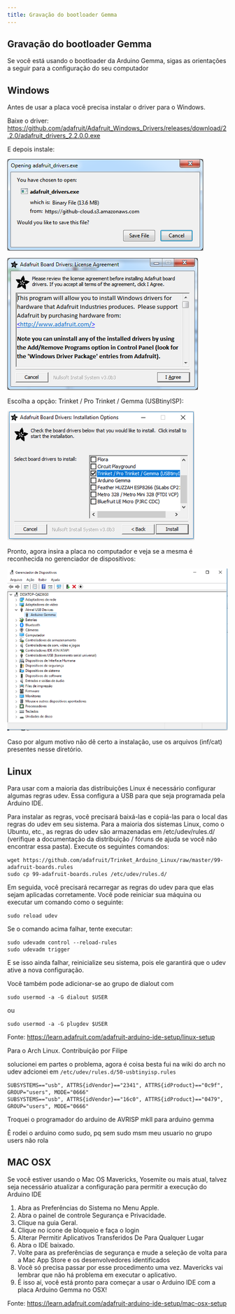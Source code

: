 ```yaml
---
title: Gravação do bootloader Gemma
---
```


## Gravação do bootloader Gemma


Se você está usando o bootloader da Arduino Gemma, sigas as orientações a seguir para a configuração do seu computador


## Windows

Antes de usar a placa você precisa instalar o driver para o Windows.

Baixe o driver: https://github.com/adafruit/Adafruit_Windows_Drivers/releases/download/2.2.0/adafruit_drivers_2.2.0.0.exe

E depois instale:

![](./driver1.png)


![](./driver2.png)

Escolha a opção: Trinket / Pro Trinket / Gemma (USBtinyISP):

![](./driver3.png)

Pronto, agora insira a placa no computador e veja se a mesma é reconhecida no gerenciador de dispositivos:

![](./driver4.png)


Caso por algum motivo não dê certo a instalação, use os arquivos (inf/cat) presentes nesse diretório.


## Linux

Para usar com a maioria das distribuições Linux é necessário configurar algumas regras udev. Essa configura a USB para que seja programada pela Arduino IDE.

Para instalar as regras, você precisará baixá-las e copiá-las para o local das regras do udev em seu sistema. Para a maioria dos sistemas Linux, como o Ubuntu, etc., as regras do udev são armazenadas em /etc/udev/rules.d/ (verifique a documentação da distribuição / fóruns de ajuda se você não encontrar essa pasta). Execute os seguintes comandos:

```
wget https://github.com/adafruit/Trinket_Arduino_Linux/raw/master/99-adafruit-boards.rules
sudo cp 99-adafruit-boards.rules /etc/udev/rules.d/
```

Em seguida, você precisará recarregar as regras do udev para que elas sejam aplicadas corretamente. Você pode reiniciar sua máquina ou executar um comando como o seguinte:

```
sudo reload udev
```


Se o comando acima falhar, tente executar:

```
sudo udevadm control --reload-rules
sudo udevadm trigger
```

E se isso ainda falhar, reinicialize seu sistema, pois ele garantirá que o udev ative a nova configuração.

Você também pode adicionar-se ao grupo de dialout com

```
sudo usermod -a -G dialout $USER
```

ou

```
sudo usermod -a -G plugdev $USER
```

Fonte: https://learn.adafruit.com/adafruit-arduino-ide-setup/linux-setup


Para o Arch Linux. Contribuição por Filipe


solucionei em partes o problema, agora é coisa besta
fui na wiki do arch no udev
adcionei em `/etc/udev/rules.d/50-usbtinyisp.rules`

```
SUBSYSTEMS=="usb", ATTRS{idVendor}=="2341", ATTRS{idProduct}=="0c9f", GROUP="users", MODE="0666"
SUBSYSTEMS=="usb", ATTRS{idVendor}=="16c0", ATTRS{idProduct}=="0479", GROUP="users", MODE="0666"
```

Troquei o programador do arduino de AVRISP mkII para arduino gemma

Ê rodei o arduino como sudo, pq sem sudo msm meu usuario no grupo users não rola



## MAC OSX

Se você estiver usando o Mac OS Mavericks, Yosemite ou mais atual, talvez seja necessário atualizar a configuração para permitir a execução do Arduino IDE

1. Abra as Preferências do Sistema no Menu Apple.
2. Abra o painel de controle Segurança e Privacidade.
3. Clique na guia Geral.
4. Clique no ícone de bloqueio e faça o login
5. Alterar Permitir Aplicativos Transferidos De Para Qualquer Lugar
6. Abra o IDE baixado.
7. Volte para as preferências de segurança e mude a seleção de volta para a Mac App Store e os desenvolvedores identificados
8. Você só precisa passar por esse procedimento uma vez. Mavericks vai lembrar que não há problema em executar o aplicativo.
9. É isso aí, você está pronto para começar a usar o Arduino IDE com a placa Arduino Gemma no OSX!

Fonte: https://learn.adafruit.com/adafruit-arduino-ide-setup/mac-osx-setup
